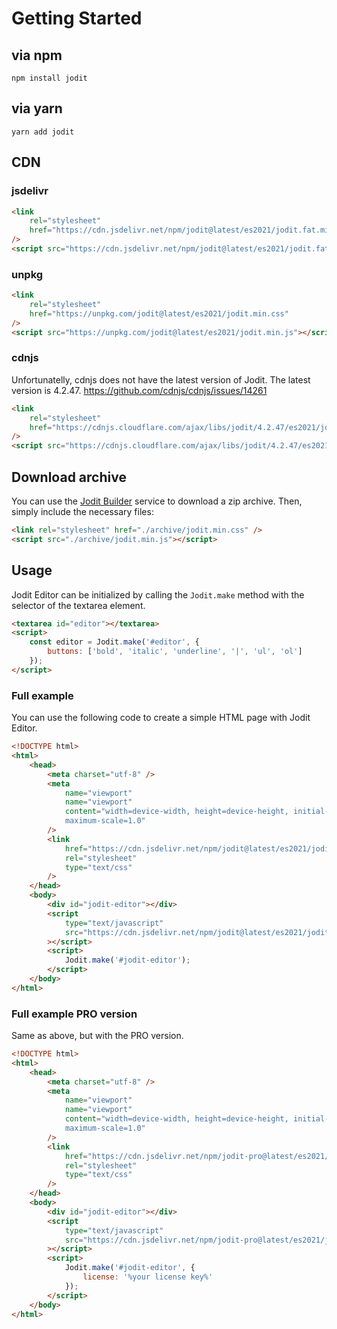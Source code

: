 # Getting Started

## via npm

```shell
npm install jodit
```

## via yarn

```shell
yarn add jodit
```

## CDN

### jsdelivr

```html
<link
	rel="stylesheet"
	href="https://cdn.jsdelivr.net/npm/jodit@latest/es2021/jodit.fat.min.css"
/>
<script src="https://cdn.jsdelivr.net/npm/jodit@latest/es2021/jodit.fat.min.js"></script>
```

### unpkg

```html
<link
	rel="stylesheet"
	href="https://unpkg.com/jodit@latest/es2021/jodit.min.css"
/>
<script src="https://unpkg.com/jodit@latest/es2021/jodit.min.js"></script>
```

### cdnjs

Unfortunatelly, cdnjs does not have the latest version of Jodit. The latest version is 4.2.47.
https://github.com/cdnjs/cdnjs/issues/14261

```html
<link
	rel="stylesheet"
	href="https://cdnjs.cloudflare.com/ajax/libs/jodit/4.2.47/es2021/jodit.min.css"
/>
<script src="https://cdnjs.cloudflare.com/ajax/libs/jodit/4.2.47/es2021/jodit.min.js"></script>
```

## Download archive

You can use the [Jodit Builder](https://xdsoft.net/jodit/builder/) service to download a zip archive. Then, simply include the necessary files:

```html
<link rel="stylesheet" href="./archive/jodit.min.css" />
<script src="./archive/jodit.min.js"></script>
```

## Usage

Jodit Editor can be initialized by calling the `Jodit.make` method with the selector of the textarea element.

```html
<textarea id="editor"></textarea>
<script>
	const editor = Jodit.make('#editor', {
		buttons: ['bold', 'italic', 'underline', '|', 'ul', 'ol']
	});
</script>
```

### Full example

You can use the following code to create a simple HTML page with Jodit Editor.

```html
<!DOCTYPE html>
<html>
	<head>
		<meta charset="utf-8" />
		<meta
			name="viewport"
			name="viewport"
			content="width=device-width, height=device-height, initial-scale=1.0,
            maximum-scale=1.0"
		/>
		<link
			href="https://cdn.jsdelivr.net/npm/jodit@latest/es2021/jodit.fat.min.css"
			rel="stylesheet"
			type="text/css"
		/>
	</head>
	<body>
		<div id="jodit-editor"></div>
		<script
			type="text/javascript"
			src="https://cdn.jsdelivr.net/npm/jodit@latest/es2021/jodit.fat.min.js"
		></script>
		<script>
			Jodit.make('#jodit-editor');
		</script>
	</body>
</html>
```

### Full example PRO version

Same as above, but with the PRO version.

```html
<!DOCTYPE html>
<html>
	<head>
		<meta charset="utf-8" />
		<meta
			name="viewport"
			name="viewport"
			content="width=device-width, height=device-height, initial-scale=1.0,
            maximum-scale=1.0"
		/>
		<link
			href="https://cdn.jsdelivr.net/npm/jodit-pro@latest/es2021/jodit.fat.min.css"
			rel="stylesheet"
			type="text/css"
		/>
	</head>
	<body>
		<div id="jodit-editor"></div>
		<script
			type="text/javascript"
			src="https://cdn.jsdelivr.net/npm/jodit-pro@latest/es2021/jodit.fat.min.js"
		></script>
		<script>
			Jodit.make('#jodit-editor', {
				license: '%your license key%'
			});
		</script>
	</body>
</html>
```
